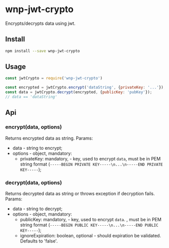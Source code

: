 # wnp-jwt-crypto

Encrypts/decrypts data using jwt.

## Install

```bash
npm install --save wnp-jwt-crypto
```

## Usage

```js
const jwtCrypto = require('wnp-jwt-crypto')

const encrypted = jwtCrypto.encrypt('dataString', {privateKey: '...'});
const data = jwtCrypto.decrypt(encrypted, {publicKey: 'pubKey'});
// data == 'dataString'
```

## Api

### encrypt(data, options)
Returns encrypted data as string. Params:
 - data - string to encrypt;
 - options - object, mandatory:
    - privateKey: mandatory, - key, used to encrypt `data`, must be in PEM string format (`-----BEGIN PRIVATE KEY-----\n...\n-----END PRIVATE KEY-----`);

### decrypt(data, options)
Returns decrypted data as string or throws exception if decryption fails. Params:
  - data - string to decrypt;
  - options - object, mandatory:
    - publicKey: mandatory, - key, used to encrypt `data`. , must be in PEM string format (`-----BEGIN PUBLIC KEY-----\n...\n-----END PUBLIC KEY-----`);
    - ignoreExpiration: boolean, optional - should expiration be validated. Defaults to 'false'.    